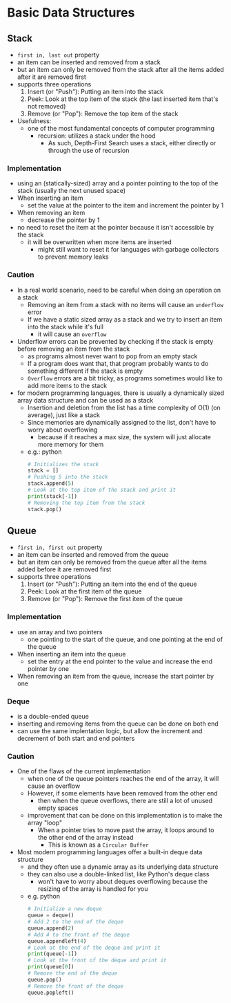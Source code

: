 # Basic Data Structures
## Stack
- `first in, last out` property
- an item can be inserted and removed from a stack
- but an item can only be removed from the stack after all the items added after it are removed first
- supports three operations
  1. Insert (or "Push"): Putting an item into the stack
  2. Peek: Look at the top item of the stack (the last inserted item that's not removed)
  3. Remove (or "Pop"): Remove the top item of the stack
- Usefulness:
  - one of the most fundamental concepts of computer programming
    - recursion: utilizes a stack under the hood
      - As such, Depth-First Search uses a stack, either directly or through the use of recursion
### Implementation
- using an (statically-sized) array and a pointer pointing to the top of the stack (usually the next unused space)
- When inserting an item
  - set the value at the pointer to the item and increment the pointer by 1
- When removing an item
  - decrease the pointer by 1
- no need to reset the item at the pointer because it isn't accessible by the stack
  - it will be overwritten when more items are inserted
    - might still want to reset it for languages with garbage collectors to prevent memory leaks
### Caution
- In a real world scenario, need to be careful when doing an operation on a stack
  - Removing an item from a stack with no items will cause an `underflow` error
  - If we have a static sized array as a stack and we try to insert an item into the stack while it's full
    - it will cause an `overflow`
- Underflow errors can be prevented by checking if the stack is empty before removing an item from the stack
  - as programs almost never want to pop from an empty stack
  - If a program does want that, that program probably wants to do something different if the stack is empty
  - `Overflow` errors are a bit tricky, as programs sometimes would like to add more items to the stack
- for modern programming languages, there is usually a dynamically sized array data structure and can be used as a stack
  - Insertion and deletion from the list has a time complexity of O(1) (on average), just like a stack
  - Since memories are dynamically assigned to the list, don't have to worry about overflowing
    - because if it reaches a max size, the system will just allocate more memory for them
  - e.g.: python
    ```python
    # Initializes the stack
    stack = []
    # Pushing 5 into the stack
    stack.append(5)
    # Look at the top item of the stack and print it
    print(stack[-1])
    # Removing the top item from the stack
    stack.pop()
    ```
## Queue
- `first in, first out` property
- an item can be inserted and removed from the queue
- but an item can only be removed from the queue after all the items added before it are removed first
- supports three operations
  1. Insert (or "Push"): Putting an item into the end of the queue
  2. Peek: Look at the first item of the queue
  3. Remove (or "Pop"): Remove the first item of the queue
### Implementation
- use an array and two pointers
  - one pointing to the start of the queue, and one pointing at the end of the queue
- When inserting an item into the queue
  - set the entry at the end pointer to the value and increase the end pointer by one
- When removing an item from the queue, increase the start pointer by one
### Deque 
- is a double-ended queue
- inserting and removing items from the queue can be done on both end
- can use the same implentation logic, but allow the increment and decrement of both start and end pointers
### Caution
- One of the flaws of the current implementation
  - when one of the queue pointers reaches the end of the array, it will cause an overflow
  - However, if some elements have been removed from the other end
    - then when the queue overflows, there are still a lot of unused empty spaces
  - improvement that can be done on this implementation is to make the array "loop"
    - When a pointer tries to move past the array, it loops around to the other end of the array instead
      - This is known as a `Circular Buffer`
- Most modern programming languages offer a built-in deque data structure
  - and they often use a dynamic array as its underlying data structure
  - they can also use a double-linked list, like Python's deque class 
    - won't have to worry about deques overflowing because the resizing of the array is handled for you
  - e.g. python
    ```python
    # Initialize a new deque
    queue = deque()
    # Add 2 to the end of the deque
    queue.append(2)
    # Add 4 to the front of the deque
    queue.appendleft(4)
    # Look at the end of the deque and print it
    print(queue[-1])
    # Look at the front of the deque and print it
    print(queue[0])
    # Remove the end of the deque
    queue.pop()
    # Remove the front of the deque
    queue.popleft()
    ```
